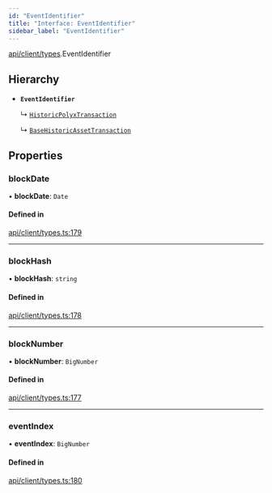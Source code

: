 ```yaml
---
id: "EventIdentifier"
title: "Interface: EventIdentifier"
sidebar_label: "EventIdentifier"
---
```


[api/client/types](../../../../../modules/API/Client/Types/Types.md).EventIdentifier

## Hierarchy

- **`EventIdentifier`**

  ↳ [`HistoricPolyxTransaction`](../../../Entities/Account/Types/HistoricPolyxTransaction/HistoricPolyxTransaction.md)

  ↳ [`BaseHistoricAssetTransaction`](../../../Entities/Asset/Types/BaseHistoricAssetTransaction/BaseHistoricAssetTransaction.md)

## Properties

### blockDate

• **blockDate**: `Date`

#### Defined in

[api/client/types.ts:179](https://github.com/PolymeshAssociation/polymesh-sdk/blob/f8a937f04/src/api/client/types.ts#L179)

___

### blockHash

• **blockHash**: `string`

#### Defined in

[api/client/types.ts:178](https://github.com/PolymeshAssociation/polymesh-sdk/blob/f8a937f04/src/api/client/types.ts#L178)

___

### blockNumber

• **blockNumber**: `BigNumber`

#### Defined in

[api/client/types.ts:177](https://github.com/PolymeshAssociation/polymesh-sdk/blob/f8a937f04/src/api/client/types.ts#L177)

___

### eventIndex

• **eventIndex**: `BigNumber`

#### Defined in

[api/client/types.ts:180](https://github.com/PolymeshAssociation/polymesh-sdk/blob/f8a937f04/src/api/client/types.ts#L180)
